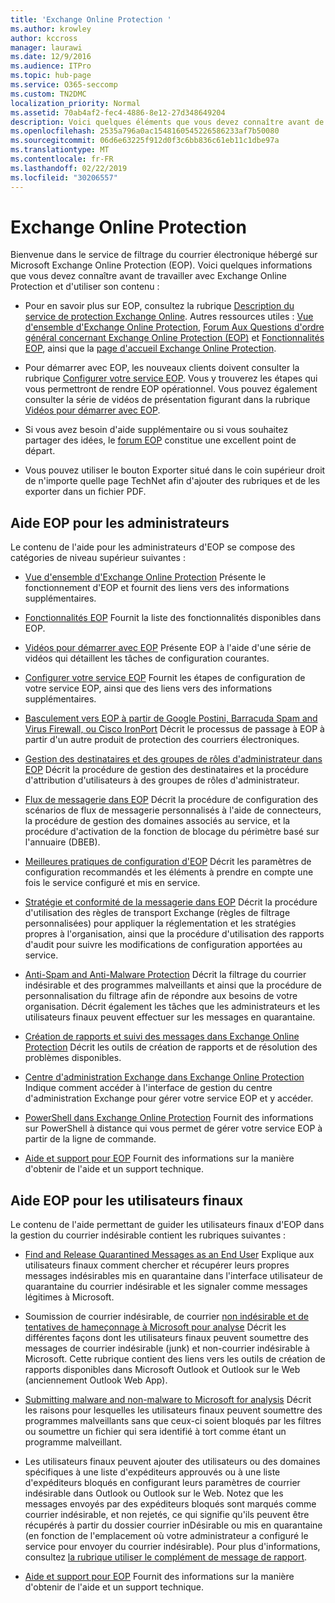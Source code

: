 ```yaml
---
title: 'Exchange Online Protection '
ms.author: krowley
author: kccross
manager: laurawi
ms.date: 12/9/2016
ms.audience: ITPro
ms.topic: hub-page
ms.service: O365-seccomp
ms.custom: TN2DMC
localization_priority: Normal
ms.assetid: 70ab4af2-fec4-4886-8e12-27d348649204
description: Voici quelques éléments que vous devez connaître avant de commencer à utiliser EOP.
ms.openlocfilehash: 2535a796a0ac1548160545226586233af7b50080
ms.sourcegitcommit: 06d6e63225f912d0f3c6bb836c61eb11c1dbe97a
ms.translationtype: MT
ms.contentlocale: fr-FR
ms.lasthandoff: 02/22/2019
ms.locfileid: "30206557"
---
```

# <a name="exchange-online-protection"></a>Exchange Online Protection 

Bienvenue dans le service de filtrage du courrier électronique hébergé sur Microsoft Exchange Online Protection (EOP). Voici quelques informations que vous devez connaître avant de travailler avec Exchange Online Protection et d'utiliser son contenu :
  
- Pour en savoir plus sur EOP, consultez la rubrique [Description du service de protection Exchange Online](https://go.microsoft.com/fwlink/p/?LinkId=320619). Autres ressources utiles : [Vue d'ensemble d'Exchange Online Protection](exchange-online-protection-overview.md), [Forum Aux Questions d'ordre général concernant Exchange Online Protection (EOP)](eop-general-faq.md) et [Fonctionnalités EOP](eop-features.md), ainsi que la [page d'accueil Exchange Online Protection](https://go.microsoft.com/fwlink/?LinkId=279912).
    
- Pour démarrer avec EOP, les nouveaux clients doivent consulter la rubrique [Configurer votre service EOP](set-up-your-eop-service.md). Vous y trouverez les étapes qui vous permettront de rendre EOP opérationnel. Vous pouvez également consulter la série de vidéos de présentation figurant dans la rubrique [Vidéos pour démarrer avec EOP](videos-for-getting-started-with-eop.md).
    
- Si vous avez besoin d'aide supplémentaire ou si vous souhaitez partager des idées, le [forum EOP](https://go.microsoft.com/fwlink/?LinkId=285351) constitue une excellent point de départ. 
    
- Vous pouvez utiliser le bouton Exporter situé dans le coin supérieur droit de n'importe quelle page TechNet afin d'ajouter des rubriques et de les exporter dans un fichier PDF. 
    
## <a name="eop-help-for-administrators"></a>Aide EOP pour les administrateurs

Le contenu de l'aide pour les administrateurs d'EOP se compose des catégories de niveau supérieur suivantes :
  
- [Vue d'ensemble d'Exchange Online Protection](exchange-online-protection-overview.md) Présente le fonctionnement d'EOP et fournit des liens vers des informations supplémentaires. 
    
- [Fonctionnalités EOP](eop-features.md) Fournit la liste des fonctionnalités disponibles dans EOP. 
    
- [Vidéos pour démarrer avec EOP](videos-for-getting-started-with-eop.md) Présente EOP à l'aide d'une série de vidéos qui détaillent les tâches de configuration courantes. 
    
- [Configurer votre service EOP](set-up-your-eop-service.md) Fournit les étapes de configuration de votre service EOP, ainsi que des liens vers des informations supplémentaires. 
    
- [Basculement vers EOP à partir de Google Postini, Barracuda Spam and Virus Firewall, ou Cisco IronPort](switch-to-eop-from-google-postini-the-barracuda-spam-and-virus-firewall-or-cisco.md) Décrit le processus de passage à EOP à partir d'un autre produit de protection des courriers électroniques. 
    
- [Gestion des destinataires et des groupes de rôles d'administrateur dans EOP](manage-recipients-and-admin-role-groups-in-eop.md) Décrit la procédure de gestion des destinataires et la procédure d'attribution d'utilisateurs à des groupes de rôles d'administrateur. 
    
- [Flux de messagerie dans EOP](mail-flow-in-eop.md) Décrit la procédure de configuration des scénarios de flux de messagerie personnalisés à l'aide de connecteurs, la procédure de gestion des domaines associés au service, et la procédure d'activation de la fonction de blocage du périmètre basé sur l'annuaire (DBEB). 
    
- [Meilleures pratiques de configuration d'EOP](best-practices-for-configuring-eop.md) Décrit les paramètres de configuration recommandés et les éléments à prendre en compte une fois le service configuré et mis en service. 
    
- [Stratégie et conformité de la messagerie dans EOP](messaging-policy-and-compliance-in-eop.md) Décrit la procédure d'utilisation des règles de transport Exchange (règles de filtrage personnalisées) pour appliquer la réglementation et les stratégies propres à l'organisation, ainsi que la procédure d'utilisation des rapports d'audit pour suivre les modifications de configuration apportées au service. 
    
- [Anti-Spam and Anti-Malware Protection](http://technet.microsoft.com/library/93c6c227-7442-4293-b64d-ec8f15c928db.aspx) Décrit la filtrage du courrier indésirable et des programmes malveillants et ainsi que la procédure de personnalisation du filtrage afin de répondre aux besoins de votre organisation. Décrit également les tâches que les administrateurs et les utilisateurs finaux peuvent effectuer sur les messages en quarantaine. 
    
- [Création de rapports et suivi des messages dans Exchange Online Protection](reporting-and-message-trace-in-exchange-online-protection.md) Décrit les outils de création de rapports et de résolution des problèmes disponibles. 
    
- [Centre d'administration Exchange dans Exchange Online Protection](../exchange-admin-center-in-exchange-online-protection-eop.md) Indique comment accéder à l'interface de gestion du centre d'administration Exchange pour gérer votre service EOP et y accéder. 
    
- [PowerShell dans Exchange Online Protection](http://technet.microsoft.com/library/f7918a88-774a-405e-945b-bc2f5ee9f748.aspx) Fournit des informations sur PowerShell à distance qui vous permet de gérer votre service EOP à partir de la ligne de commande. 
    
- [Aide et support pour EOP](help-and-support-for-eop.md) Fournit des informations sur la manière d'obtenir de l'aide et un support technique. 
    
## <a name="eop-help-for-end-users"></a>Aide EOP pour les utilisateurs finaux
<a name="sectionSection1"> </a>

Le contenu de l'aide permettant de guider les utilisateurs finaux d'EOP dans la gestion du courrier indésirable contient les rubriques suivantes :
  
- [Find and Release Quarantined Messages as an End User](http://technet.microsoft.com/library/e439b560-827a-4807-abd3-6b861c1ff786.aspx) Explique aux utilisateurs finaux comment chercher et récupérer leurs propres messages indésirables mis en quarantaine dans l'interface utilisateur de quarantaine du courrier indésirable et les signaler comme messages légitimes à Microsoft. 
        
- Soumission de courrier indésirable, de courrier [non indésirable et de tentatives de hameçonnage à Microsoft pour analyse](../submit-spam-non-spam-and-phishing-scam-messages-to-microsoft-for-analysis.md) Décrit les différentes façons dont les utilisateurs finaux peuvent soumettre des messages de courrier indésirable (junk) et non-courrier indésirable à Microsoft. Cette rubrique contient des liens vers les outils de création de rapports disponibles dans Microsoft Outlook et Outlook sur le Web (anciennement Outlook Web App). 
    
- [Submitting malware and non-malware to Microsoft for analysis](../submitting-malware-and-non-malware-to-microsoft-for-analysis.md) Décrit les raisons pour lesquelles les utilisateurs finaux peuvent soumettre des programmes malveillants sans que ceux-ci soient bloqués par les filtres ou soumettre un fichier qui sera identifié à tort comme étant un programme malveillant. 
    
- Les utilisateurs finaux peuvent ajouter des utilisateurs ou des domaines spécifiques à une liste d'expéditeurs approuvés ou à une liste d'expéditeurs bloqués en configurant leurs paramètres de courrier indésirable dans Outlook ou Outlook sur le Web. Notez que les messages envoyés par des expéditeurs bloqués sont marqués comme courrier indésirable, et non rejetés, ce qui signifie qu'ils peuvent être récupérés à partir du dossier courrier inDésirable ou mis en quarantaine (en fonction de l'emplacement où votre administrateur a configuré le service pour envoyer du courrier indésirable). Pour plus d'informations, consultez [la rubrique utiliser le complément de message de rapport](https://support.office.com/article/addin-b5caa9f1-cdf3-4443-af8c-ff724ea719d2).
    
- [Aide et support pour EOP](help-and-support-for-eop.md) Fournit des informations sur la manière d'obtenir de l'aide et un support technique. 
    
